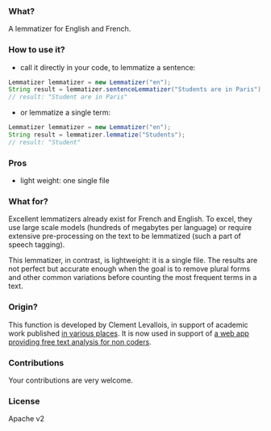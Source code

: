 ### What?
A lemmatizer for English and French.

### How to use it?

- call it directly in your code, to lemmatize a sentence:
```java
Lemmatizer lemmatizer = new Lemmatizer("en");
String result = lemmatizer.sentenceLemmatizer("Students are in Paris");
// result: "Student are in Paris"
```

- or lemmatize a single term:
```java
Lemmatizer lemmatizer = new Lemmatizer("en");
String result = lemmatizer.lemmatize("Students");
// result: "Student"
```


### Pros
- light weight: one single file

### What for?
Excellent lemmatizers already exist for French and English. To excel, they use large scale models (hundreds of megabytes per language) or require extensive pre-processing on the text to be lemmatized (such a part of speech tagging).

This lemmatizer, in contrast, is lightweight: it is a single file. The results are not perfect but accurate enough when the goal is to remove plural forms and other common variations before counting the most frequent terms in a text.

### Origin?
This function is developed by Clement Levallois, in support of academic work published [in various places](https://scholar.google.fr/citations?user=r0R0vekAAAAJ&hl=en). It is now used in support of [a web app providing free text analysis for non coders](https://nocodefunctions.com).

### Contributions
Your contributions are very welcome.

### License
Apache v2
